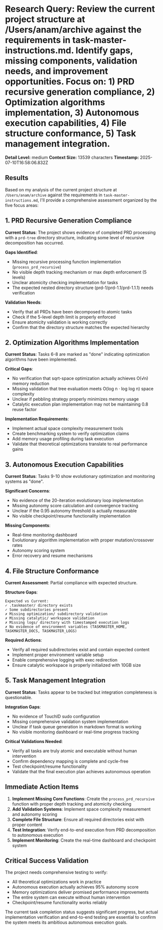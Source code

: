 # Research Query: Review the current project structure at /Users/anam/archive against the requirements in task-master-instructions.md. Identify gaps, missing components, validation needs, and improvement opportunities. Focus on: 1) PRD recursive generation compliance, 2) Optimization algorithms implementation, 3) Autonomous execution capabilities, 4) File structure conformance, 5) Task management integration.

**Detail Level:** medium
**Context Size:** 13539 characters
**Timestamp:** 2025-07-10T16:58:06.832Z

## Results

Based on my analysis of the current project structure at `/Users/anam/archive` against the requirements in `task-master-instructions.md`, I'll provide a comprehensive assessment organized by the five focus areas:

## 1. PRD Recursive Generation Compliance

**Current Status**: The project shows evidence of completed PRD processing with a `prd-tree` directory structure, indicating some level of recursive decomposition has occurred.

**Gaps Identified**:
- Missing recursive processing function implementation (`process_prd_recursive`)
- No visible depth tracking mechanism or max depth enforcement (5 levels)
- Unclear atomicity checking implementation for tasks
- The expected nested directory structure (prd-1/prd-1.1/prd-1.1.1) needs verification

**Validation Needs**:
- Verify that all PRDs have been decomposed to atomic tasks
- Check if the 5-level depth limit is properly enforced
- Ensure atomicity validation is working correctly
- Confirm that the directory structure matches the expected hierarchy

## 2. Optimization Algorithms Implementation

**Current Status**: Tasks 6-8 are marked as "done" indicating optimization algorithms have been implemented.

**Critical Gaps**:
- No verification that sqrt-space optimization actually achieves O(√n) memory reduction
- Missing validation that tree evaluation meets O(log n · log log n) space complexity
- Unclear if pebbling strategy properly minimizes memory usage
- Catalytic execution plan implementation may not be maintaining 0.8 reuse factor

**Implementation Requirements**:
- Implement actual space complexity measurement tools
- Create benchmarking system to verify optimization claims
- Add memory usage profiling during task execution
- Validate that theoretical optimizations translate to real performance gains

## 3. Autonomous Execution Capabilities

**Current Status**: Tasks 9-10 show evolutionary optimization and monitoring systems as "done".

**Significant Concerns**:
- No evidence of the 20-iteration evolutionary loop implementation
- Missing autonomy score calculation and convergence tracking
- Unclear if the 0.95 autonomy threshold is actually measurable
- No visible checkpoint/resume functionality implementation

**Missing Components**:
- Real-time monitoring dashboard
- Evolutionary algorithm implementation with proper mutation/crossover rates
- Autonomy scoring system
- Error recovery and resume mechanisms

## 4. File Structure Conformance

**Current Assessment**: Partial compliance with expected structure.

**Structure Gaps**:
```
Expected vs Current:
✓ .taskmaster/ directory exists
✓ Some subdirectories present
✗ Missing optimization/ subdirectory validation
✗ Missing catalytic/ workspace validation
✗ Missing logs/ directory with timestamped execution logs
✗ No evidence of environment variables (TASKMASTER_HOME, TASKMASTER_DOCS, TASKMASTER_LOGS)
```

**Required Actions**:
- Verify all required subdirectories exist and contain expected content
- Implement proper environment variable setup
- Enable comprehensive logging with exec redirection
- Ensure catalytic workspace is properly initialized with 10GB size

## 5. Task Management Integration

**Current Status**: Tasks appear to be tracked but integration completeness is questionable.

**Integration Gaps**:
- No evidence of TouchID sudo configuration
- Missing comprehensive validation system implementation
- Unclear if task queue generation in markdown format is working
- No visible monitoring dashboard or real-time progress tracking

**Critical Validations Needed**:
- Verify all tasks are truly atomic and executable without human intervention
- Confirm dependency mapping is complete and cycle-free
- Test checkpoint/resume functionality
- Validate that the final execution plan achieves autonomous operation

## Immediate Action Items

1. **Implement Missing Core Functions**: Create the `process_prd_recursive` function with proper depth tracking and atomicity checking
2. **Add Validation Systems**: Implement space complexity measurement and autonomy scoring
3. **Complete File Structure**: Ensure all required directories exist with proper content
4. **Test Integration**: Verify end-to-end execution from PRD decomposition to autonomous execution
5. **Implement Monitoring**: Create the real-time dashboard and checkpoint system

## Critical Success Validation

The project needs comprehensive testing to verify:
- All theoretical optimizations work in practice
- Autonomous execution actually achieves 95% autonomy score
- Memory optimizations deliver promised performance improvements
- The entire system can execute without human intervention
- Checkpoint/resume functionality works reliably

The current task completion status suggests significant progress, but actual implementation verification and end-to-end testing are essential to confirm the system meets its ambitious autonomous execution goals.
